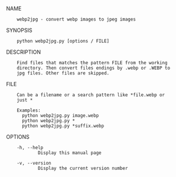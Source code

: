 ﻿NAME

        webp2jpg - convert webp images to jpeg images

SYNOPSIS

        python webp2jpg.py [options / FILE]

DESCRIPTION

        Find files that matches the pattern FILE from the working
        directory. Then convert files endings by .webp or .WEBP to
        jpg files. Other files are skipped.

FILE

        Can be a filename or a search pattern like *file.webp or
        just *

        Examples:
          python webp2jpg.py image.webp
          python webp2jpg.py *
          python webp2jpg.py *suffix.webp

OPTIONS

        -h, --help
                Display this manual page
		
		-v, --version
                Display the current version number
